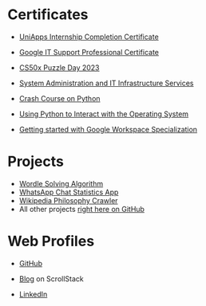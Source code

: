 # Certificates

- [UniApps Internship Completion Certificate](https://drive.google.com/file/d/1FKjtMmf1Aa3tDs8Ffqt41wXlkEHkc8Ma/view?usp=sharing)

- [Google IT Support Professional Certificate](https://www.coursera.org/account/accomplishments/specialization/certificate/WEV3PB2VGNNR)

- [CS50x Puzzle Day 2023](https://certificates.cs50.io/2bbc0ffc-e04f-4cf5-8fbc-e86cebfe4b63.pdf)

- [System Administration and IT Infrastructure Services](https://www.coursera.org/account/accomplishments/specialization/certificate/WEV3PB2VGNNR)

- [Crash Course on Python](https://www.coursera.org/account/accomplishments/certificate/TVZK74AUUDRF)

- [Using Python to Interact with the Operating System](https://www.coursera.org/account/accomplishments/certificate/TG3RKKWDFF28)

- [Getting started with Google Workspace Specialization](https://www.coursera.org/account/accomplishments/specialization/certificate/6T9A9KYP8L8X)

# Projects

- [Wordle Solving Algorithm](https://ansht.stck.me/post/16674/Hello-Wordle)
- [WhatsApp Chat Statistics App](https://github.com/anshtiwatne/chat-analyzer)
- [Wikipedia Philosophy Crawler](https://github.com/anshtiwatne/philosophy-wikicrawl)
- All other projects [right here on GitHub](https://github.com/anshtiwatne?tab=repositories)

# Web Profiles

- [GitHub](https://github.com/anshtiwatne)

- [Blog](https://ansht.stck.me) on ScrollStack

- [LinkedIn](https://www.linkedin.com/in/ansht/)
